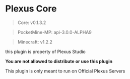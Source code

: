 # Plexus Core

> Core: v0.1.3.2

> PocketMine-MP: api-3.0.0-ALPHA9

> Minecraft: v1.2.2

this plugin is property of Plexus Studio

**You are not allowed to distribute or use this plugin** 

This plugin is only meant to run on Official Plexus Servers
